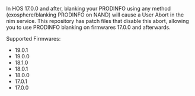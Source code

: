 In HOS 17.0.0 and after, blanking your PRODINFO using any method (exosphere/blanking PRODINFO on NAND) will cause a User Abort in the nim service. This repository has patch files that disable this abort, allowing you to use PRODINFO blanking on firmwares 17.0.0 and afterwards.

Supported Firmwares:
- 19.0.1
- 19.0.0
- 18.1.0
- 18.0.1
- 18.0.0
- 17.0.1
- 17.0.0
